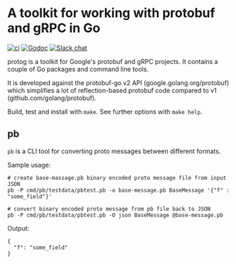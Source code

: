# A toolkit for working with protobuf and gRPC in Go

[![ci](https://github.com/foxygoat/protog/actions/workflows/cicd.yaml/badge.svg?branch=master)](https://github.com/foxygoat/protog/actions/workflows/cicd.yaml?branch=master)
[![Godoc](https://img.shields.io/badge/godoc-ref-blue)](https://pkg.go.dev/foxygo.at/protog)
[![Slack chat](https://img.shields.io/badge/slack-gophers-795679?logo=slack)](https://gophers.slack.com/messages/foxygoat)

protog is a toolkit for Google's protobuf and gRPC projects. It contains a
couple of Go packages and command line tools.

It is developed against the protobuf-go v2 API (google.golang.org/protobuf)
which simplifies a lot of reflection-based protobuf code compared to v1
(github.com/golang/protobuf).

Build, test and install with `make`. See further options with `make help`.

## pb

`pb` is a CLI tool for converting proto messages between different formats.

Sample usage:

    # create base-massage.pb binary encoded proto message file from input JSON
    pb -P cmd/pb/testdata/pbtest.pb -o base-message.pb BaseMessage '{"f" : "some_field"}'

    # convert binary encoded proto message from pb file back to JSON
    pb -P cmd/pb/testdata/pbtest.pb -O json BaseMessage @base-message.pb

Output:

    {
      "f": "some_field"
    }
